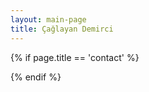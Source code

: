 ```yaml
---
layout: main-page
title: Çağlayan Demirci
---
```


{% if page.title == 'contact' %}

<style>
	#ct { box-shadow: 0 5px 5px rgb(0, 128, 64, 0.5) }
</style>

{% endif %}